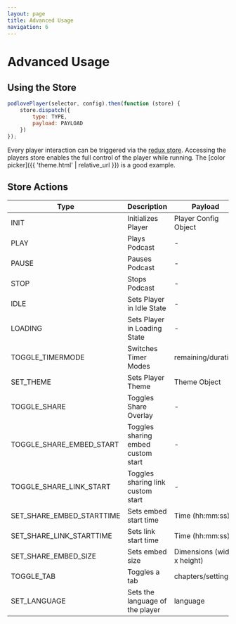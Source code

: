 ```yaml
---
layout: page
title: Advanced Usage
navigation: 6
---
```


# Advanced Usage

## Using the Store

```javascript
podlovePlayer(selector, config).then(function (store) {
    store.dispatch({
        type: TYPE,
        payload: PAYLOAD
    })
});
```

Every player interaction can be triggered via the [redux store](http://redux.js.org/docs/api/Store.html).
Accessing the players store enables the full control of the player while running. The [color picker]({{ 'theme.html' | relative_url }}) is a good example.

## Store Actions

| Type | Description | Payload |
|------|-------------|---------|
| INIT | Initializes Player | Player Config Object |
| PLAY | Plays Podcast | - |
| PAUSE | Pauses Podcast | - |
| STOP | Stops Podcast | - |
| IDLE | Sets Player in Idle State | - |
| LOADING | Sets Player in Loading State | - |
| TOGGLE_TIMERMODE | Switches Timer Modes | remaining/duration |
| SET_THEME | Sets Player Theme | Theme Object |
| TOGGLE_SHARE | Toggles Share Overlay | - |
| TOGGLE_SHARE_EMBED_START | Toggles sharing embed custom start | - |
| TOGGLE_SHARE_LINK_START | Toggles sharing link custom start | - |
| SET_SHARE_EMBED_STARTTIME | Sets embed start time | Time (hh:mm:ss) |
| SET_SHARE_LINK_STARTTIME | Sets link start time | Time (hh:mm:ss) |
| SET_SHARE_EMBED_SIZE | Sets embed size | Dimensions (width x height) |
| TOGGLE_TAB | Toggles a tab | chapters/settings |
| SET_LANGUAGE | Sets the language of the player | language |
